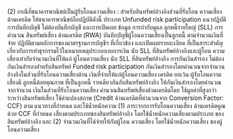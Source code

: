 (2) กรณีที่ธนาคารพาณิชย์เป็นผู้รับโอนความเสี่ยง : สำหรับสินทรัพย์อ้างอิงส่วนที่รับโอน
ความเสี่ยงด้านเครดิต ให้ธนาคารพาณิชย์ถือปฏิบัติดังนี้
ประเภท Unfunded risk participation
แนวปฏิบัติ
การบันทึกบัญชี ไม่ต้องบันทึกบัญชี
และการเปิดเผย
ข้อมูล
การกำกับดูแล
ลูกหนี้รายใหญ่
(SLL)
การคำนวณ
สินทรัพย์เสี่ยง
ด้านเครดิต
(RWA)
บันทึกบัญชีผู้โอนความเสี่ยงเป็นลูกหนี้
ตามจํานวนเงินที่จ่าย
ปฏิบัติตามหลักการของมาตรฐานการบัญชีฯ ที่เกี่ยวข้อง และเปิดเผยรายละเอียด
ที่เป็นสาระสำคัญเกี่ยวกับการทำธุรกรรมไว้ในหมายเหตุประกอบงบการเงิน
นับ SLL ที่สินทรัพย์อ้างอิงและผู้โอน
ความเสี่ยงเท่ากับจํานวนเงินที่ให้แก่
ผู้โอนความเสี่ยง
นับ SLL ที่สินทรัพย์อ้างอิง
การกันเงินสำรอง ไม่ต้องกันเงินสำรองสำหรับสินทรัพย์
Funded risk participation
กันเงินสํารองโดยค่านวณจากจํานวน
อ้างอิงในส่วนที่รับโอนความเสี่ยงด้าน เงินที่จ่ายให้แก่ผู้โอนความเสี่ยง
เครดิต ยกเว้น ผู้รับโอนความเสี่ยงมี
ลูกหนี้ด้อยคุณภาพ ที่เป็นลูกหนี้
รายเดียวกันกับสินทรัพย์อ้างอิง
ให้กันเงินสำรองโดยคำนวณจากจำนวน
เงินในส่วนที่รับโอนความเสี่ยง
คำนวณสินทรัพย์เสี่ยงด้านเครดิตโดย ใช้มูลค่าที่สูงกว่าระหว่างสินทรัพย์เสี่ยง
ใช้ค่าแปลงสภาพ (Credit
ด้านเครดิตที่คํานวณจาก
Conversion Factor: CCF) ตาม
แนวทางที่กำหนด และใช้น้ำหนักความ
(1) ภาระจากการรับโอนความเสี่ยง
ด้านเครดิตคูณด้วย CCF ที่กำหนด
เสี่ยงตามประเภทของสินทรัพย์อ้างอิง โดยใช้น้ำหนักความเสี่ยงตามประเภท
ของสินทรัพย์อ้างอิง และ
(2) จำนวนเงินที่ได้จ่ายให้กับผู้โอน
ความเสี่ยง โดยใช้น้ำหนักความเสี่ยง
ของผู้โอนความเสี่ยง
